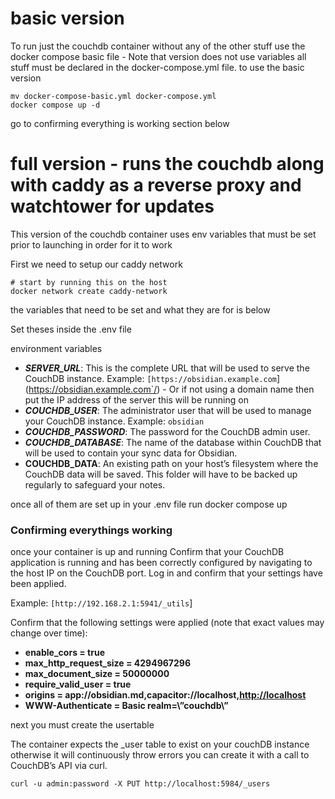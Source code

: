 # basic version

To run just the couchdb container without any of the other stuff use the docker compose basic file - Note that version does not use variables all stuff must be declared in the docker-compose.yml file.
to use the basic version

```
mv docker-compose-basic.yml docker-compose.yml
docker compose up -d
```
go to confirming everything is working section below

# full version - runs the couchdb along with caddy as a reverse proxy and watchtower for updates

This version of the couchdb container uses env variables that must be set prior to launching in order for it to work

First we need to setup our caddy network


```
# start by running this on the host
docker network create caddy-network 
```


the variables that need to be set and what they are for is below

Set theses inside the .env file

environment variables 
- **_SERVER_URL_**: This is the complete URL that will be used to serve the CouchDB instance. Example: `[https://obsidian.example.com`](https://obsidian.example.com`/) - Or if not using a domain name then put the IP address of the server this will be running on
- **_COUCHDB_USER_**: The administrator user that will be used to manage your CouchDB instance. Example: `obsidian`
- **_COUCHDB_PASSWORD_**: The password for the CouchDB admin user.
- **_COUCHDB_DATABASE_**: The name of the database within CouchDB that will be used to contain your sync data for Obsidian.
- **COUCHDB_DATA**: An existing path on your host’s filesystem where the CouchDB data will be saved. This folder will have to be backed up regularly to safeguard your notes. 


once all of them are set up in your .env file  run docker compose up

### Confirming everythings working

once your container is up and running Confirm that your CouchDB application is running and has been correctly configured by navigating to the host IP on the CouchDB port. Log in and confirm that your settings have been applied.

Example: `[http://192.168.2.1:5941/_utils`]

Confirm that the following settings were applied (note that exact values may change over time):

- **enable_cors = true**
- **max_http_request_size = 4294967296**
- **max_document_size = 50000000**
- **require_valid_user = true**
- **origins = app://obsidian.md,capacitor://localhost,**[**http://localhost**](http://localhost%2A%2A/)
- **WWW-Authenticate = Basic realm=\”couchdb\”**


next you must create the usertable

The container expects the _user table to exist on your couchDB instance otherwise it will continuously throw errors you can create it with a call to CouchDB’s API via curl.

```# Replace "admin" and "password" with your CouchDB credentials created above  
curl -u admin:password -X PUT http://localhost:5984/_users
```
